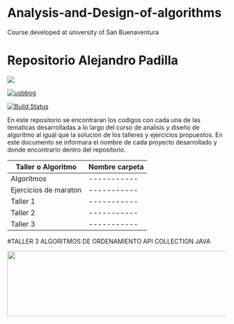 # Analysis-and-Design-of-algorithms
Course developed at university of San Buenaventura
# Repositorio Alejandro Padilla

![](https://www.usbbog.edu.co/wp-content/uploads/2019/12/logo_usbbog.png)

[![usbbog]()](https://www.usbbog.edu.co/)

[![Build Status](https://travis-ci.org/joemccann/dillinger.svg?branch=master)](https://travis-ci.org/joemccann/dillinger)

En este repositorio se encontraran los codigos con cada una de las tematicas desarrolladas a lo largo del curso de analisis
y diseño de algoritmo al igual que la solucion de los talleres y ejercicios propuestos. En este documento se informara el nombre de cada proyecto desarrollado y donde encontrarlo dentro del repositorio. 

| Taller o Algoritmo | Nombre carpeta |
| ------ | ------ |
| Algoritmos | ----------- |
| Ejercicios de maraton | ----------- |
| Taller 1 | ----------- |
| Taller 2 | ----------- |
| Taller 3 | ----------- |


#TALLER 3 
ALGORITMOS DE ORDENAMIENTO API COLLECTION JAVA


<!DOCTYPE html>
<html>
    <head>
    <body>
      <img src="https://cdn4.creativecirclemedia.com/fortstockton/original/20200310-084859-Coronavirus%20logo.jpg"width="600"
     height="150">
    </body>
</html>

